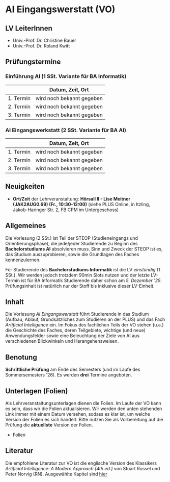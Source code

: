 # AI Eingangswerstatt (VO)

## LV LeiterInnen

- Univ.-Prof. Dr. Christine Bauer
- Univ.-Prof. Dr. Roland Kwitt

## Prüfungstermine

### Einführung AI (1 SSt. Variante für BA Informatik)

| | Datum, Zeit, Ort |
|--------|----------------|
| 1. Termin | wird noch bekannt gegeben |
| 2. Termin | wird noch bekannt gegeben |
| 3. Termin | wird noch bekannt gegeben |

### AI Eingangswerkstatt (2 SSt. Variante für BA AI)

| | Datum, Zeit, Ort |
|--------|----------------|
| 1. Termin | wird noch bekannt gegeben |
| 2. Termin | wird noch bekannt gegeben |
| 3. Termin | wird noch bekannt gegeben |

## Neuigkeiten

- **Ort/Zeit** der Lehrveranstaltung: **Hörsall II - Lise Meitner (JAK2AUG0.69) (Fr., 10:30-12:00)** (siehe PLUS Online, in Itzling, Jakob-Haringer Str. 2, FB CPM im Untergeschoss)

## Allgemeines

Die Vorlesung (2 SSt.) ist Teil der STEOP (Studieneingangs und Orientierungsphase), die jede/jeder Studierende zu Beginn des **Bachelorstudiums AI** absolvieren muss. Sinn und Zweck der STEOP ist es, das Studium auszuprobieren, sowie die Grundlagen des Faches kennenzulernen.

Für Studierende des **Bachelorstudiums Informatik** ist die LV *einstündig* (1 SSt.). Wir werden jedoch trotzdem 90min Slots nutzen und der letzte LV-Termin ist für BA Informatik Studierende daher schon am *5. Dezember '25*. Prüfungsinhalt ist natürlich nur der Stoff bis inklusive dieser LV-Einheit.

## Inhalt

Die Vorlesung *AI Eingangswerstatt* führt Studierende in das Studium (Aufbau, Ablauf, Grundsätzliches zum Studieren an der PLUS) und das Fach *Artificial Intelligence* ein. Im Fokus des fachlichen Teils der VO stehen (u.a.) die Geschichte des Faches, deren Teilgebiete, wichtige (und neue) Anwendungsfelder sowie eine Beleuchtung der Ziele von AI aus verschiedenen Blickwinkeln und Herangehensweisen.

## Benotung

**Schriftliche Prüfung** am Ende des Semesters (und im Laufe des Sommersemesters '26). Es werden **drei** Termine angeboten.

## Unterlagen (Folien)

Als Lehrveranstaltungsunterlagen dienen die Folien. Im Laufe der VO kann es sein, dass wir die Folien aktualisieren. Wir werden den unten stehenden Link immer mit einem Datum versehen, sodass es klar ist, um welche Version der Folien es sich handelt. Bitte nutzen Sie als Vorbereitung auf die Prüfung die **aktuellste** Version der Folien. 

- Folien 

## Literatur

Die empfohlene Literatur zur VO ist die englische Version des Klassikers *Artificial Intelligence: A Modern Approach (4th ed.)* von Stuart Russel und Peter Norvig (RN). Ausgewählte Kapitel sind [hier](https://plusacat-my.sharepoint.com/:f:/g/personal/roland_kwitt_plus_ac_at/EiOlzW4rY2NHqD_bmb241LIBTwEguTd-5HThY3X42jrkFQ?e=x9NYoL)




